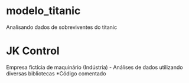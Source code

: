 # modelo_titanic
Analisando dados de sobreviventes do titanic

# JK Control
Empresa fictícia de maquinário (Indústria) - Análises de dados utilizando diversas bibliotecas
*Código comentado
